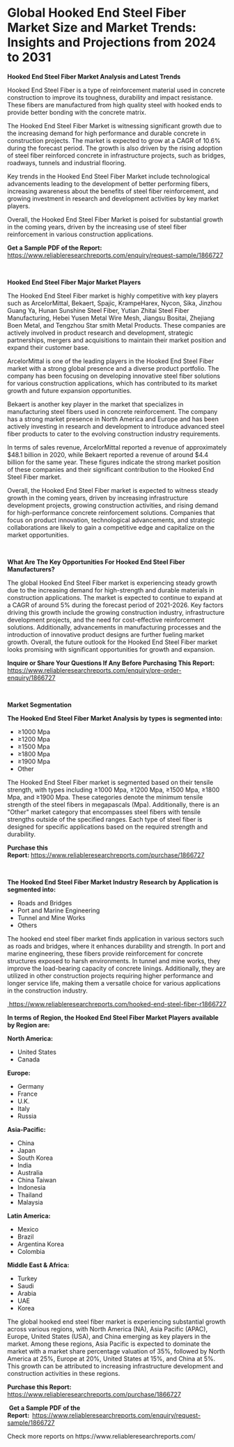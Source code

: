 <p><h1>Global Hooked End Steel Fiber Market Size and Market Trends: Insights and Projections from 2024 to 2031</h1></p><p><strong>Hooked End Steel Fiber Market Analysis and Latest Trends</strong></p>
<p><p>Hooked End Steel Fiber is a type of reinforcement material used in concrete construction to improve its toughness, durability and impact resistance. These fibers are manufactured from high quality steel with hooked ends to provide better bonding with the concrete matrix.</p><p>The Hooked End Steel Fiber Market is witnessing significant growth due to the increasing demand for high performance and durable concrete in construction projects. The market is expected to grow at a CAGR of 10.6% during the forecast period. The growth is also driven by the rising adoption of steel fiber reinforced concrete in infrastructure projects, such as bridges, roadways, tunnels and industrial flooring.</p><p>Key trends in the Hooked End Steel Fiber Market include technological advancements leading to the development of better performing fibers, increasing awareness about the benefits of steel fiber reinforcement, and growing investment in research and development activities by key market players.</p><p>Overall, the Hooked End Steel Fiber Market is poised for substantial growth in the coming years, driven by the increasing use of steel fiber reinforcement in various construction applications.</p></p>
<p><strong>Get a Sample PDF of the Report:&nbsp;</strong> <a href="https://www.reliableresearchreports.com/enquiry/request-sample/1866727">https://www.reliableresearchreports.com/enquiry/request-sample/1866727</a></p>
<p>&nbsp;</p>
<p><strong>Hooked End Steel Fiber Major Market Players</strong></p>
<p><p>The Hooked End Steel Fiber market is highly competitive with key players such as ArcelorMittal, Bekaert, Spajic, KrampeHarex, Nycon, Sika, Jinzhou Guang Ya, Hunan Sunshine Steel Fiber, Yutian Zhitai Steel Fiber Manufacturing, Hebei Yusen Metal Wire Mesh, Jiangsu Bositai, Zhejiang Boen Metal, and Tengzhou Star smith Metal Products. These companies are actively involved in product research and development, strategic partnerships, mergers and acquisitions to maintain their market position and expand their customer base.</p><p>ArcelorMittal is one of the leading players in the Hooked End Steel Fiber market with a strong global presence and a diverse product portfolio. The company has been focusing on developing innovative steel fiber solutions for various construction applications, which has contributed to its market growth and future expansion opportunities.</p><p>Bekaert is another key player in the market that specializes in manufacturing steel fibers used in concrete reinforcement. The company has a strong market presence in North America and Europe and has been actively investing in research and development to introduce advanced steel fiber products to cater to the evolving construction industry requirements.</p><p>In terms of sales revenue, ArcelorMittal reported a revenue of approximately $48.1 billion in 2020, while Bekaert reported a revenue of around $4.4 billion for the same year. These figures indicate the strong market position of these companies and their significant contribution to the Hooked End Steel Fiber market.</p><p>Overall, the Hooked End Steel Fiber market is expected to witness steady growth in the coming years, driven by increasing infrastructure development projects, growing construction activities, and rising demand for high-performance concrete reinforcement solutions. Companies that focus on product innovation, technological advancements, and strategic collaborations are likely to gain a competitive edge and capitalize on the market opportunities.</p></p>
<p>&nbsp;</p>
<p><strong>What Are The Key Opportunities For Hooked End Steel Fiber Manufacturers?</strong></p>
<p><p>The global Hooked End Steel Fiber market is experiencing steady growth due to the increasing demand for high-strength and durable materials in construction applications. The market is expected to continue to expand at a CAGR of around 5% during the forecast period of 2021-2026. Key factors driving this growth include the growing construction industry, infrastructure development projects, and the need for cost-effective reinforcement solutions. Additionally, advancements in manufacturing processes and the introduction of innovative product designs are further fueling market growth. Overall, the future outlook for the Hooked End Steel Fiber market looks promising with significant opportunities for growth and expansion.</p></p>
<p><strong>Inquire or Share Your Questions If Any Before Purchasing This Report:</strong> <a href="https://www.reliableresearchreports.com/enquiry/pre-order-enquiry/1866727">https://www.reliableresearchreports.com/enquiry/pre-order-enquiry/1866727</a></p>
<p>&nbsp;</p>
<p><strong>Market Segmentation</strong></p>
<p><strong>The Hooked End Steel Fiber Market Analysis by types is segmented into:</strong></p>
<p><ul><li>≥1000 Mpa</li><li>≥1200 Mpa</li><li>≥1500 Mpa</li><li>≥1800 Mpa</li><li>≥1900 Mpa</li><li>Other</li></ul></p>
<p><p>The Hooked End Steel Fiber market is segmented based on their tensile strength, with types including ≥1000 Mpa, ≥1200 Mpa, ≥1500 Mpa, ≥1800 Mpa, and ≥1900 Mpa. These categories denote the minimum tensile strength of the steel fibers in megapascals (Mpa). Additionally, there is an "Other" market category that encompasses steel fibers with tensile strengths outside of the specified ranges. Each type of steel fiber is designed for specific applications based on the required strength and durability.</p></p>
<p><strong>Purchase this Report:&nbsp;</strong><a href="https://www.reliableresearchreports.com/purchase/1866727">https://www.reliableresearchreports.com/purchase/1866727</a></p>
<p>&nbsp;</p>
<p><strong>The Hooked End Steel Fiber Market Industry Research by Application is segmented into:</strong></p>
<p><ul><li>Roads and Bridges</li><li>Port and Marine Engineering</li><li>Tunnel and Mine Works</li><li>Others</li></ul></p>
<p><p>The hooked end steel fiber market finds application in various sectors such as roads and bridges, where it enhances durability and strength. In port and marine engineering, these fibers provide reinforcement for concrete structures exposed to harsh environments. In tunnel and mine works, they improve the load-bearing capacity of concrete linings. Additionally, they are utilized in other construction projects requiring higher performance and longer service life, making them a versatile choice for various applications in the construction industry.</p></p>
<p><a href="https://www.reliableresearchreports.com/hooked-end-steel-fiber-r1866727">&nbsp;https://www.reliableresearchreports.com/hooked-end-steel-fiber-r1866727</a></p>
<p><strong>In terms of Region, the Hooked End Steel Fiber Market Players available by Region are:</strong></p>
<p>
    <p> <strong> North America: </strong>
        <ul>
            <li>United States</li>
            <li>Canada</li>
        </ul>
        </p> 
    <p> <strong> Europe: </strong>
        <ul>
            <li>Germany</li>
            <li>France</li>
            <li>U.K.</li>
            <li>Italy</li>
            <li>Russia</li>
        </ul>
        </p> 
    <p> <strong> Asia-Pacific: </strong>
        <ul>
            <li>China</li>
            <li>Japan</li>
            <li>South Korea</li>
            <li>India</li>
            <li>Australia</li>
            <li>China Taiwan</li>
            <li>Indonesia</li>
            <li>Thailand</li>
            <li>Malaysia</li>
        </ul>
        </p> 
    <p> <strong> Latin America: </strong>
        <ul>
            <li>Mexico</li>
            <li>Brazil</li>
            <li>Argentina Korea</li>
            <li>Colombia</li>
        </ul>
        </p> 
    <p> <strong> Middle East & Africa: </strong>
        <ul>
            <li>Turkey</li>
            <li>Saudi</li>
            <li>Arabia</li>
            <li>UAE</li>
            <li>Korea</li>
        </ul>
    </p>
    </p>
<p><p>The global hooked end steel fiber market is experiencing substantial growth across various regions, with North America (NA), Asia Pacific (APAC), Europe, United States (USA), and China emerging as key players in the market. Among these regions, Asia Pacific is expected to dominate the market with a market share percentage valuation of 35%, followed by North America at 25%, Europe at 20%, United States at 15%, and China at 5%. This growth can be attributed to increasing infrastructure development and construction activities in these regions.</p></p>
<p><strong>Purchase this Report: </strong><a href="https://www.reliableresearchreports.com/purchase/1866727">https://www.reliableresearchreports.com/purchase/1866727</a></p>
<p>&nbsp;<strong>Get a Sample PDF of the Report:&nbsp;&nbsp;</strong><a href="https://www.reliableresearchreports.com/enquiry/request-sample/1866727">https://www.reliableresearchreports.com/enquiry/request-sample/1866727</a></p>
<p><strong></strong></p>
<p>Check more reports on https://www.reliableresearchreports.com/</p>